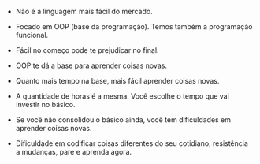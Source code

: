 
- Não é a linguagem mais fácil do mercado.

- Focado em OOP (base da programação). Temos também a programação funcional.

- Fácil no começo pode te prejudicar no final.

- OOP te dá a base para aprender coisas novas.

- Quanto mais tempo na base, mais fácil aprender coisas novas.

- A quantidade de horas é a mesma. Você escolhe o tempo que vai investir no básico.

- Se você não consolidou o básico ainda, você tem dificuldades em aprender coisas novas. 

- Dificuldade em codificar coisas diferentes do seu cotidiano, resistência a mudanças, pare e aprenda agora.